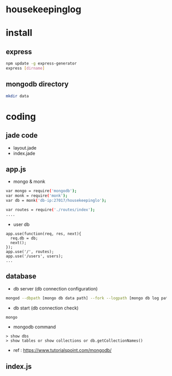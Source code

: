 # housekeepinglog

# install

## express

```sh
npm update -g express-generator
express [dirname]
```

## mongodb directory
```sh
mkdir data
```

# coding

## jade code
- layout.jade
- index.jade

## app.js
- mongo & monk
```sh
var mongo = require('mongodb');
var monk = require('monk');
var db = monk('db-ip:27017/housekeepinglo');

var routes = require('./routes/index');
....
```
- user db
```
app.use(function(req, res, next){
  req.db = db;
  next();
});
app.use('/', routes);
app.use('/users', users);
...
```

## database
- db server (db connection configuration)
```sh
mongod --dbpath [mongo db data path] --fork --logpath [mongo db log path]/mongod.log
```
- db start (db connection check)
```sh
mongo
```
- mongodb command
```
> show dbs
> show tables or show collections or db.getCollectionNames()
```
- ref : https://www.tutorialspoint.com/mongodb/
## index.js